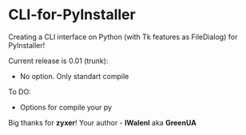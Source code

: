 CLI-for-PyInstaller
===================

Creating a CLI interface on Python (with Tk features as FileDialog) for PyInstaller!

Current release is 0.01 (trunk):
 - No option. Only standart compile

To DO:
 - Options for compile your py





Big thanks for __zyxer__! Your author - __lWalenl__ aka __GreenUA__

